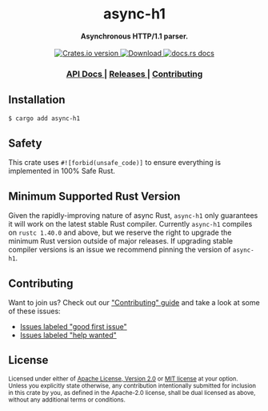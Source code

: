 <h1 align="center">async-h1</h1>
<div align="center">
  <strong>
    Asynchronous HTTP/1.1 parser.
  </strong>
</div>

<br />

<div align="center">
  <!-- Crates version -->
  <a href="https://crates.io/crates/async-h1">
    <img src="https://img.shields.io/crates/v/async-h1.svg?style=flat-square"
    alt="Crates.io version" />
  </a>
  <!-- Downloads -->
  <a href="https://crates.io/crates/async-h1">
    <img src="https://img.shields.io/crates/d/async-h1.svg?style=flat-square"
      alt="Download" />
  </a>
  <!-- docs.rs docs -->
  <a href="https://docs.rs/async-h1">
    <img src="https://img.shields.io/badge/docs-latest-blue.svg?style=flat-square"
      alt="docs.rs docs" />
  </a>
</div>

<div align="center">
  <h3>
    <a href="https://docs.rs/async-h1">
      API Docs
    </a>
    <span> | </span>
    <a href="https://github.com/http-rs/async-h1/releases">
      Releases
    </a>
    <span> | </span>
    <a href="https://github.com/http-rs/async-h1/blob/master.github/CONTRIBUTING.md">
      Contributing
    </a>
  </h3>
</div>

## Installation
```sh
$ cargo add async-h1
```

## Safety
This crate uses ``#![forbid(unsafe_code)]`` to ensure everything is implemented in
100% Safe Rust.

## Minimum Supported Rust Version

Given the rapidly-improving nature of async Rust, `async-h1` only
guarantees it will work on the latest stable Rust compiler. Currently
`async-h1` compiles on `rustc 1.40.0` and above, but we reserve the
right to upgrade the minimum Rust version outside of major
releases. If upgrading stable compiler versions is an issue we
recommend pinning the version of `async-h1`.

## Contributing
Want to join us? Check out our ["Contributing" guide][contributing] and take a
look at some of these issues:

- [Issues labeled "good first issue"][good-first-issue]
- [Issues labeled "help wanted"][help-wanted]

[contributing]: https://github.com/http-rs/async-h1/blob/master/.github/CONTRIBUTING.md
[good-first-issue]: https://github.com/http-rs/async-h1/labels/good%20first%20issue
[help-wanted]: https://github.com/http-rs/async-h1/labels/help%20wanted

## License

<sup>
Licensed under either of <a href="LICENSE-APACHE">Apache License, Version
2.0</a> or <a href="LICENSE-MIT">MIT license</a> at your option.
</sup>

<br/>

<sub>
Unless you explicitly state otherwise, any contribution intentionally submitted
for inclusion in this crate by you, as defined in the Apache-2.0 license, shall
be dual licensed as above, without any additional terms or conditions.
</sub>
